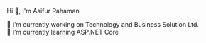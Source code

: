  Hi 👋, I'm Asifur Rahaman
 
🔭 I’m currently working on Technology and Business Solution Ltd.                                                                                                              
🌱 I’m currently learning ASP.NET Core

